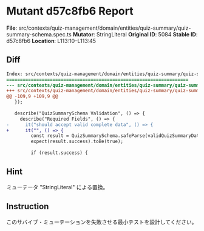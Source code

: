 # Mutant d57c8fb6 Report

**File**: src/contexts/quiz-management/domain/entities/quiz-summary/quiz-summary-schema.spec.ts
**Mutator**: StringLiteral
**Original ID**: 5084
**Stable ID**: d57c8fb6
**Location**: L113:10–L113:45

## Diff

```diff
Index: src/contexts/quiz-management/domain/entities/quiz-summary/quiz-summary-schema.spec.ts
===================================================================
--- src/contexts/quiz-management/domain/entities/quiz-summary/quiz-summary-schema.spec.ts	original
+++ src/contexts/quiz-management/domain/entities/quiz-summary/quiz-summary-schema.spec.ts	mutated #5084
@@ -109,9 +109,9 @@
   });
 
   describe("QuizSummarySchema Validation", () => {
     describe("Required Fields", () => {
-      it("should accept valid complete data", () => {
+      it("", () => {
         const result = QuizSummarySchema.safeParse(validQuizSummaryData);
         expect(result.success).toBe(true);
 
         if (result.success) {
```

## Hint

ミューテータ "StringLiteral" による置換。

## Instruction

このサバイブ・ミューテーションを失敗させる最小テストを設計してください。
